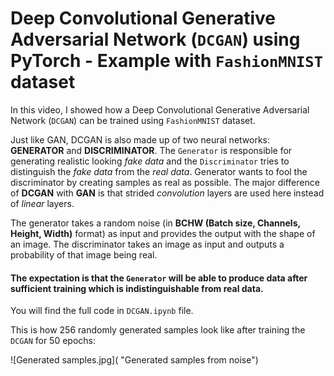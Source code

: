# Deep Convolutional Generative Adversarial Network (`DCGAN`) using PyTorch - Example with `FashionMNIST` dataset

In this video, I showed how a Deep Convolutional Generative Adversarial Network (`DCGAN`) can be trained using `FashionMNIST` dataset.

Just like GAN, DCGAN is also made up of two neural networks: __GENERATOR__ and __DISCRIMINATOR__. The `Generator` is responsible for generating realistic looking _fake data_ and the `Discriminator` tries to distinguish the _fake data_ from the _real data_. Generator wants to fool the discriminator by creating samples as real as possible. The major difference of __DCGAN__ with __GAN__ is that strided _convolution_ layers are used here instead of _linear_ layers. 

The generator takes a random noise (in __BCHW (Batch size, Channels, Height, Width)__ format) as input and provides the output with the shape of an image. The discriminator takes an image as input and outputs a probability of that image being real.

#### The expectation is that the `Generator` will be able to produce data after sufficient training which is indistinguishable from real data.

You will find the full code in `DCGAN.ipynb` file.

This is how 256 randomly generated samples look like after training the `DCGAN` for 50 epochs:

![Generated samples.jpg]( "Generated samples from noise")
